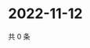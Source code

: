 # 2022-11-12

共 0 条

<!-- BEGIN WEIBO -->
<!-- 最后更新时间 Sat Nov 12 2022 02:21:21 GMT+0800 (China Standard Time) -->

<!-- END WEIBO -->
